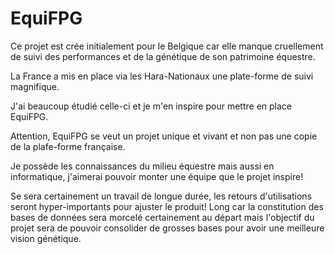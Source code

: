 # EquiFPG
Ce projet est crée initialement pour le Belgique car elle manque cruellement de suivi des performances et de la génétique de son patrimoine équestre. 

La France a mis en place via les Hara-Nationaux une plate-forme de suivi magnifique. 

J'ai beaucoup étudié celle-ci et je m'en inspire pour mettre en place EquiFPG.

Attention, EquiFPG se veut un projet unique et vivant et non pas une copie de la plafe-forme française.

Je possède les connaissances du milieu équestre mais aussi en informatique, j'aimerai pouvoir monter une équipe que le projet inspire!

Se sera certainement un travail de longue durée, les retours d'utilisations seront hyper-importants pour ajuster le produit!
Long car la constitution des bases de données sera morcelé certainement au départ mais l'objectif du projet sera de pouvoir consolider de grosses bases pour avoir une meilleure vision génétique.
